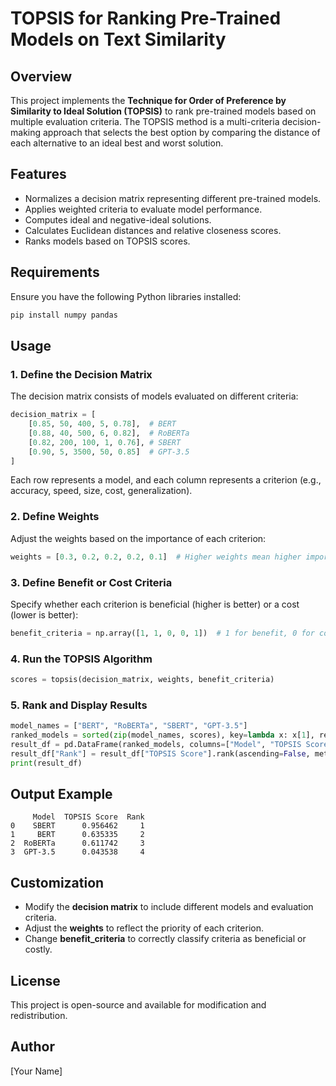# TOPSIS for Ranking Pre-Trained Models on Text Similarity

## Overview
This project implements the **Technique for Order of Preference by Similarity to Ideal Solution (TOPSIS)** to rank pre-trained models based on multiple evaluation criteria. The TOPSIS method is a multi-criteria decision-making approach that selects the best option by comparing the distance of each alternative to an ideal best and worst solution.

## Features
- Normalizes a decision matrix representing different pre-trained models.
- Applies weighted criteria to evaluate model performance.
- Computes ideal and negative-ideal solutions.
- Calculates Euclidean distances and relative closeness scores.
- Ranks models based on TOPSIS scores.

## Requirements
Ensure you have the following Python libraries installed:
```bash
pip install numpy pandas
```

## Usage
### 1. Define the Decision Matrix
The decision matrix consists of models evaluated on different criteria:
```python
decision_matrix = [
    [0.85, 50, 400, 5, 0.78],  # BERT
    [0.88, 40, 500, 6, 0.82],  # RoBERTa
    [0.82, 200, 100, 1, 0.76], # SBERT
    [0.90, 5, 3500, 50, 0.85]  # GPT-3.5
]
```
Each row represents a model, and each column represents a criterion (e.g., accuracy, speed, size, cost, generalization).

### 2. Define Weights
Adjust the weights based on the importance of each criterion:
```python
weights = [0.3, 0.2, 0.2, 0.2, 0.1]  # Higher weights mean higher importance
```

### 3. Define Benefit or Cost Criteria
Specify whether each criterion is beneficial (higher is better) or a cost (lower is better):
```python
benefit_criteria = np.array([1, 1, 0, 0, 1])  # 1 for benefit, 0 for cost
```

### 4. Run the TOPSIS Algorithm
```python
scores = topsis(decision_matrix, weights, benefit_criteria)
```

### 5. Rank and Display Results
```python
model_names = ["BERT", "RoBERTa", "SBERT", "GPT-3.5"]
ranked_models = sorted(zip(model_names, scores), key=lambda x: x[1], reverse=True)
result_df = pd.DataFrame(ranked_models, columns=["Model", "TOPSIS Score"])
result_df["Rank"] = result_df["TOPSIS Score"].rank(ascending=False, method="dense").astype(int)
print(result_df)
```

## Output Example
```
     Model  TOPSIS Score  Rank
0    SBERT      0.956462     1
1     BERT      0.635335     2
2  RoBERTa      0.611742     3
3  GPT-3.5      0.043538     4
```

## Customization
- Modify the **decision matrix** to include different models and evaluation criteria.
- Adjust the **weights** to reflect the priority of each criterion.
- Change **benefit_criteria** to correctly classify criteria as beneficial or costly.

## License
This project is open-source and available for modification and redistribution.

## Author
[Your Name]

